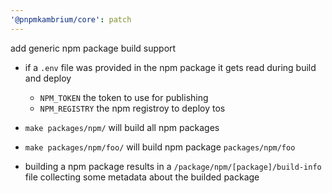 ```yaml
---
'@pnpmkambrium/core': patch
---
```


add generic npm package build support

- if a `.env` file was provided in the npm package it gets read during build and deploy

  - `NPM_TOKEN` the token to use for publishing
  - `NPM_REGISTRY` the npm registroy to deploy tos

- `make packages/npm/` will build all npm packages
- `make packages/npm/foo/` will build npm package `packages/npm/foo`

- building a npm package results in a `/package/npm/[package]/build-info` file collecting some metadata about the builded package
